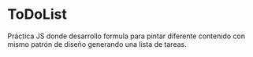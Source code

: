 # ToDoList
Práctica JS donde desarrollo formula para pintar diferente contenido con mismo patrón de diseño generando una lista de tareas.
